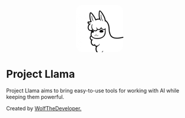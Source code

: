 <p align="center">
  <img width="128" height="128" style="border-radius: 20px;" src="https://github.com/Project-Llama/.github/blob/main/profile/IMG_1442.jpeg">
</p>

# Project Llama
Project Llama aims to bring easy-to-use tools for working with AI while keeping them powerful.

Created by [WolfTheDeveloper.](https://github.com/WolfTheDeveloper) 
